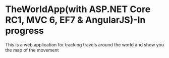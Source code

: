 # TheWorldApp(with ASP.NET Core RC1, MVC 6, EF7 & AngularJS)-In progress
This is a web application for tracking travels around the world and show you the map of the movement 

